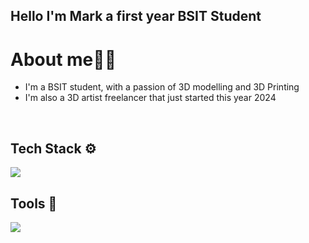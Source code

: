 ## Hello I'm Mark a first year BSIT Student
# About me👨‍💻
- I'm a BSIT student, with a passion of 3D modelling and 3D Printing
- I'm also a 3D artist freelancer that just started this year 2024
<br>

## Tech Stack ⚙️
<p align="left">
  <a href="https://skillicons.dev">
    <img src="https://skillicons.dev/icons?i=html,css,javascript,java,py" />
  </a>
</p>

## Tools 🔨
<p align="left">
  <a href="https://skillicons.dev">
    <img src="https://skillicons.dev/icons?i=figma,blender,pycharm,vscode" />
  </a>
</p>


